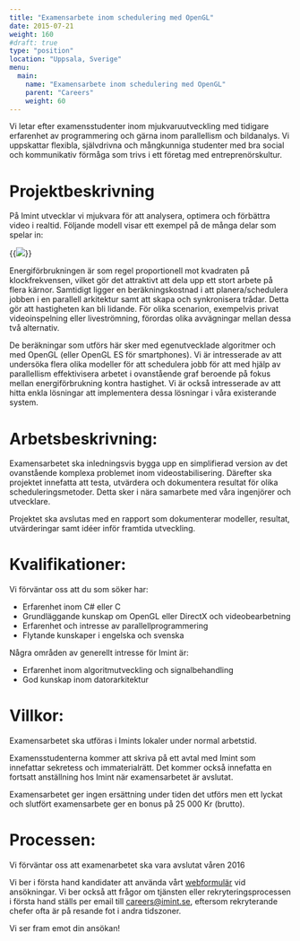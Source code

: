 ```yaml
---
title: "Examensarbete inom schedulering med OpenGL"
date: 2015-07-21
weight: 160
#draft: true
type: "position"
location: "Uppsala, Sverige"
menu:
  main:
    name: "Examensarbete inom schedulering med OpenGL"
    parent: "Careers"
    weight: 60
---
```

Vi letar efter examensstudenter inom mjukvaruutveckling med tidigare erfarenhet av programmering och gärna inom parallellism och bildanalys. Vi uppskattar flexibla, självdrivna och mångkunniga studenter med bra social och kommunikativ förmåga som trivs i ett företag med entreprenörskultur.
<!--more-->

# Projektbeskrivning

På Imint utvecklar vi mjukvara för att analysera, optimera och förbättra video i realtid. Följande modell visar ett exempel på de många delar som spelar in:

{{<img src="/career/position/masterThesisGraphScheduling/stack.png" caption="Exempel på videosekvens med varierande kvalitet" class="fullwidth">}}

Energiförbrukningen är som regel proportionell mot kvadraten på klockfrekvensen, vilket gör det attraktivt att dela upp ett stort arbete på flera kärnor. Samtidigt ligger en beräkningskostnad i att planera/schedulera jobben i en parallell arkitektur samt att skapa och synkronisera trådar. Detta gör att hastigheten kan bli lidande. För olika scenarion, exempelvis privat videoinspelning eller liveströmning, förordas olika avvägningar mellan dessa två alternativ.

De beräkningar som utförs här sker med egenutvecklade algoritmer och med OpenGL (eller OpenGL ES för smartphones). Vi är intresserade av att undersöka flera olika modeller för att schedulera jobb för att med hjälp av parallellism effektivisera arbetet i ovanstående graf beroende på fokus mellan energiförbrukning kontra hastighet. Vi är också intresserade av att hitta enkla lösningar att implementera dessa lösningar i våra existerande system.

# Arbetsbeskrivning:
Examensarbetet ska inledningsvis bygga upp en simplifierad version av det ovanstående komplexa problemet inom videostabilisering. Därefter ska projektet innefatta att testa, utvärdera och dokumentera resultat för olika scheduleringsmetoder. Detta sker i nära samarbete med våra ingenjörer och utvecklare.

Projektet ska avslutas med en rapport som dokumenterar modeller, resultat, utvärderingar samt idéer inför framtida utveckling.

# Kvalifikationer:
Vi förväntar oss att du som söker har:

- Erfarenhet inom C# eller C
- Grundläggande kunskap om OpenGL eller DirectX och videobearbetning
- Erfarenhet och intresse av parallellprogrammering
- Flytande kunskaper i engelska och svenska

Några områden av generellt intresse för Imint är:

- Erfarenhet inom algoritmutveckling och signalbehandling
- God kunskap inom datorarkitektur

# Villkor:
Examensarbetet ska utföras i Imints lokaler under normal arbetstid.

Examensstudenterna kommer att skriva på ett avtal med Imint som innefattar sekretess och immaterialrätt. Det kommer också innefatta en fortsatt anställning hos Imint när examensarbetet är avslutat.

Examensarbetet ger ingen ersättning under tiden det utförs men ett lyckat och slutfört examensarbete ger en bonus på 25 000 Kr (brutto).

# Processen:
Vi förväntar oss att examenarbetet ska vara avslutat våren 2016

Vi ber i första hand kandidater att använda vårt [webformulär](/career/apply/) vid ansökningar. Vi ber också att frågor om tjänsten eller rekryteringsprocessen i första hand ställs per email till [careers@imint.se](mailto:careers@imint.se), eftersom rekryterande chefer ofta är på resande fot i andra tidszoner.

Vi ser fram emot din ansökan!
